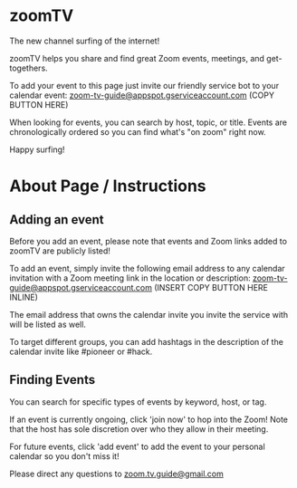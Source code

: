 # zoomTV
The new channel surfing of the internet!

zoomTV helps you share and find great Zoom events, meetings, and get-togethers. 

To add your event to this page just invite our friendly service bot to your calendar event: [zoom-tv-guide@appspot.gserviceaccount.com](zoom-tv-guide@appspot.gserviceaccount.com)  (COPY BUTTON HERE)

When looking for events, you can search by host, topic, or title. Events are chronologically ordered so you can find what's "on zoom" right now. 

Happy surfing!












# About Page / Instructions

## Adding an event
Before you add an event, please note that events and Zoom links added to zoomTV are publicly listed!

To add an event, simply invite the following email address to any calendar invitation with a Zoom meeting link in the location or description:
[zoom-tv-guide@appspot.gserviceaccount.com](zoom-tv-guide@appspot.gserviceaccount.com) (INSERT COPY BUTTON HERE INLINE)

The email address that owns the calendar invite you invite the service with will be listed as well.


To target different groups, you can add hashtags in the description of the calendar invite like #pioneer or #hack.

## Finding Events
You can search for specific types of events by keyword, host, or tag.

If an event is currently ongoing, click 'join now' to hop into the Zoom! Note that the host has sole discretion over who they allow in their meeting.

For future events, click 'add event' to add the event to your personal calendar so you don't miss it!


Please direct any questions to zoom.tv.guide@gmail.com